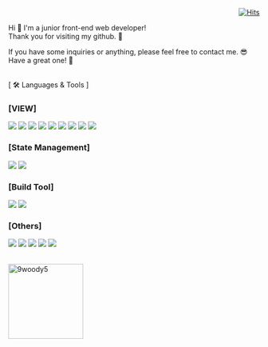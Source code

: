 <div align="right">
  
[![Hits](https://hits.seeyoufarm.com/api/count/incr/badge.svg?url=https%3A%2F%2Fgithub.com%2F9woody5&count_bg=%23D76601&title_bg=%234F4F4F&icon=&icon_color=%23E7E7E7&title=hits&edge_flat=false)](https://hits.seeyoufarm.com)

</div>


Hi 👋 I'm a junior front-end web developer! <br/>
Thank you for visiting my github. 🚀 <br/>

If you have some inquiries or anything, please feel free to contact me. 😎 <br/>
Have a great one! 🤩 
<br/>
<br/>

[ 🛠 Languages & Tools ]

### [VIEW]
<img src="https://img.shields.io/badge/HTML5-E34F26.svg?style=flat&logo=HTML5&logoColor=white"> <img src="https://img.shields.io/badge/CSS3-1572B6?style=flat&logo=css3&logoColor=white"> <img src="https://img.shields.io/badge/Scss-CC6699?style=flat&logo=Sass&logoColor=white"/> <img src="https://img.shields.io/badge/JavaScript-F7DF1E?style=flat&logo=javascript&logoColor=black"> <img src="https://img.shields.io/badge/jQuery-0769AD?style=flat&logo=jQuery&logoColor=white"/> <img src="https://img.shields.io/badge/TypeScript-007ACC?style=flat&logo=typescript&logoColor=white"> <img src="https://img.shields.io/badge/React-20232A?style=flat&logo=react&logoColor=61DAFB"> <img src="https://img.shields.io/badge/StyledComponent-DB7093?style=flat&logo=styledComponents&logoColor=white"> <img src="https://img.shields.io/badge/TailwindCSS-06B6D4?style=flat&logo=tailwindCSS&logoColor=white">

### [State Management]
<img src="https://img.shields.io/badge/ReactQuery-FF4154?style=flat&logo=reactquery&logoColor=white"> <img src="https://img.shields.io/badge/Recoil-3578E5?style=flat&logo=recoil&logoColor=white">

### [Build Tool]
<img src="https://img.shields.io/badge/CreateReactApp-0080FF?style=flat&logo=createreactapp&logoColor=white"> <img src="https://img.shields.io/badge/Vite-646CFF?style=flat&logo=vite&logoColor=white">

### [Others]
<img src="https://img.shields.io/badge/Git-F05032?style=flat&logo=git&logoColor=white"> <img src="https://img.shields.io/badge/Gitlab-FC6D26?style=flat&logo=gitlab&logoColor=white"> <img src="https://img.shields.io/badge/JiraSoftware-0052CC?style=flat&logo=jirasoftware&logoColor=white"> <img src="https://img.shields.io/badge/Figma-F24E1E?style=flat&logo=figma&logoColor=white"> <img src="https://img.shields.io/badge/AdobeXD-FF61F6?style=flat&logo=adobexd&logoColor=white">
<br/>
<br/>

<img align="left" src="https://github-readme-stats.vercel.app/api?username=9woody5&show_icons=true&locale=en&theme=react" alt="9woody5" height="150px"/>

